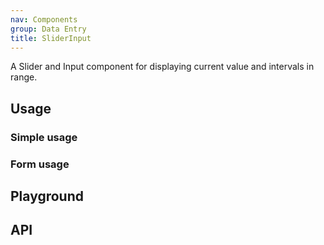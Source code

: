 ```yaml
---
nav: Components
group: Data Entry
title: SliderInput
---
```


A Slider and Input component for displaying current value and intervals in range.

## Usage

### Simple usage

<code src="./demos/index.tsx"></code>

### Form usage

<code src="./demos/Form.tsx"></code>

## Playground

<code src="./demos/Playground.tsx"></code>

## API

<API id="SliderInput"></API>
